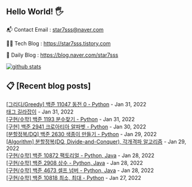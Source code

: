 ## Hello World! 🖐

📬 Contact Email : star7sss@naver.com

👨‍💻 Tech Blog : https://star7sss.tistory.com

🤪 Daily Blog : https://blog.naver.com/star7sss

[![github stats](https://github-readme-stats.vercel.app/api?username=jangThang&show_icons=true&hide_border=False)](https://star7sss.tistory.com)

## 📋 [Recent blog posts]
[[그리디/Greedy] 백준 11047 동전 0 - Python](https://star7sss.tistory.com/62) - Jan 31, 2022<br>
[태그 길라잡이](https://star7sss.tistory.com/61) - Jan 31, 2022<br>
[[구현/수학] 백준 1193 분수찾기 - Python](https://star7sss.tistory.com/60) - Jan 31, 2022<br>
[[구현] 백준 2941 크로아티아 알파벳 - Python](https://star7sss.tistory.com/57) - Jan 30, 2022<br>
[[분할정복/DQ] 백준 2630 색종이 만들기 - Python](https://star7sss.tistory.com/56) - Jan 29, 2022<br>
[[Algorithm] 분할정복(DQ, Divide-and-Conquer), 각개격파 알고리즘](https://star7sss.tistory.com/55) - Jan 29, 2022<br>
[[구현/수학] 백준 10872 팩토리얼 - Python, Java](https://star7sss.tistory.com/54) - Jan 28, 2022<br>
[[구현/수학] 백준 2908 상수 - Python, Java](https://star7sss.tistory.com/53) - Jan 28, 2022<br>
[[구현/수학] 백준 4673 셀프 넘버 - Python, Java](https://star7sss.tistory.com/52) - Jan 28, 2022<br>
[[구현/수학] 백준 10818 최소, 최대 - Python](https://star7sss.tistory.com/51) - Jan 27, 2022<br>
